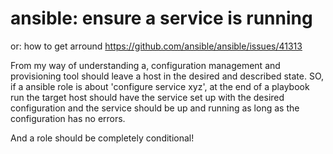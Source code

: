# ansible: ensure a service is running
or: how to get arround https://github.com/ansible/ansible/issues/41313

From my way of understanding a, configuration management and provisioning tool should leave a host in the desired and described state.
SO, if a ansible role is about 'configure service xyz', at the end of a playbook run the target host should have the service set up with the desired configuration and the service should be up and running as long as the configuration has no errors.

And a role should be completely conditional!
